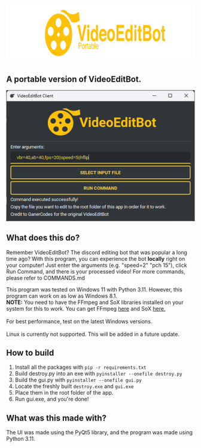 # <img src="https://github.com/DevelopCMD/videoeditbot-portable/blob/main/banner-szK.png?raw=true" height="148"/>
A portable version of VideoEditBot.
---
![preview](https://github.com/DevelopCMD/videoeditbot-portable/blob/main/exemple.png?raw=true)
## What does this do?
Remember VideoEditBot? The discord editing bot that was popular a long time ago? With this program, you can experience the bot **locally** right on your computer! Just enter the arguments (e.g. "speed=2" "pch 15"), click Run Command, and there is your processed video! For more commands, please refer to COMMANDS.md

This program was tested on Windows 11 with Python 3.11. However, this program can work on as low as Windows 8.1.<br>
**NOTE:** You need to have the FFmpeg and SoX libraries installed on your system for this to work. You can get FFmpeg [here](https://www.gyan.dev/ffmpeg/builds/) and SoX [here.](https://sourceforge.net/projects/sox/files/sox/14.4.2/)<br>
<br>
For best performance, test on the latest Windows versions.<br>
<br>
Linux is currently not supported. This will be added in a future update.

## How to build
1. Install all the packages with `pip -r requirements.txt`
2. Build destroy.py into an exe with `pyinstaller --onefile destroy.py`
3. Build the gui.py with `pyinstaller --onefile gui.py`
4. Locate the freshly built `destroy.exe` and `gui.exe`
5. Place them in the root folder of the app.
6. Run gui.exe, and you're done!

## What was this made with?
The UI was made using the PyQt5 library, and the program was made using Python 3.11.

